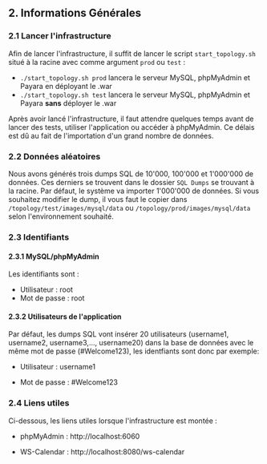 ## 2. Informations Générales

### 2.1 Lancer l'infrastructure

Afin de lancer l'infrastructure, il suffit de lancer le script `start_topology.sh` situé à la racine avec comme argument `prod` ou `test` : 

- `./start_topology.sh prod` lancera le serveur MySQL, phpMyAdmin et Payara en déployant le .war
- `./start_topology.sh test` lancera le serveur MySQL, phpMyAdmin et Payara **sans** déployer le .war

Après avoir lancé l'infrastructure, il faut attendre quelques temps avant de lancer des tests, utiliser l'application ou accéder à phpMyAdmin. Ce délais est dû au fait de l'importation d'un grand nombre de données.

### 2.2 Données aléatoires

Nous avons générés trois dumps SQL de 10'000, 100'000 et 1'000'000 de données. Ces derniers se trouvent dans le dossier `SQL Dumps` se trouvant à la racine. Par défaut, le système va importer 1'000'000 de données. Si vous souhaitez modifier le dump, il vous faut le copier dans `/topology/test/images/mysql/data` ou `/topology/prod/images/mysql/data` selon l'environnement souhaité.

### 2.3 Identifiants

#### 2.3.1 MySQL/phpMyAdmin

Les identifiants sont : 

- Utilisateur : root
- Mot de passe : root

#### 2.3.2 Utilisateurs de l'application

Par défaut, les dumps SQL vont insérer 20 utilisateurs (username1, username2, username3,..., username20) dans la base de données avec le même mot de passe (#Welcome123), les identfiants sont donc par exemple: 

- Utilisateur : username1

- Mot de passe : #Welcome123

  


### 2.4 Liens utiles

Ci-dessous, les liens utiles lorsque l'infrastructure est montée : 

- phpMyAdmin : http://localhost:6060

- WS-Calendar : http://localhost:8080/ws-calendar

  

#### 